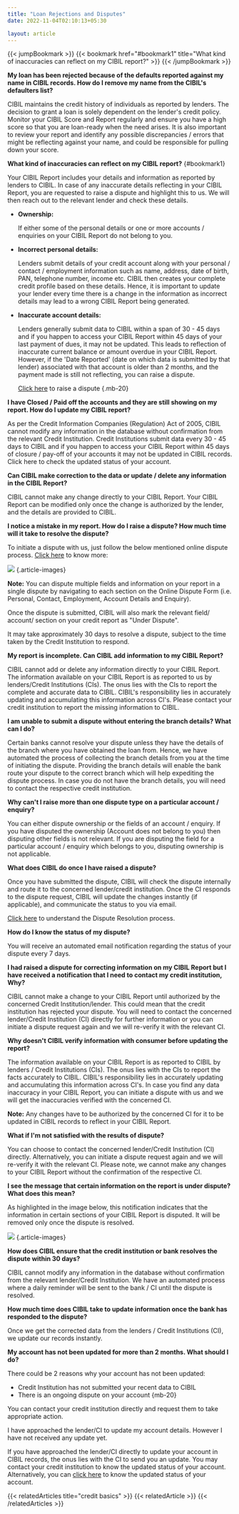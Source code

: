 ```yaml
---
title: "Loan Rejections and Disputes"
date: 2022-11-04T02:10:13+05:30

layout: article
---
```


{{< jumpBookmark >}}
  {{< bookmark href="#bookmark1" title="What kind of inaccuracies can reflect on my CIBIL report?" >}}
{{< /jumpBookmark >}}

**My loan has been rejected because of the defaults reported against my name in CIBIL records. How do I remove my name from the CIBIL's defaulters list?**

CIBIL maintains the credit history of individuals as reported by lenders. The decision to grant a loan is solely dependent on the lender's credit policy. Monitor your CIBIL Score and Report regularly and ensure you have a high score so that you are loan-ready when the need arises. It is also important to review your report and identify any possible discrepancies / errors that might be reflecting against your name, and could be responsible for pulling down your score.

**What kind of inaccuracies can reflect on my CIBIL report?**
{#bookmark1}

Your CIBIL Report includes your details and information as reported by lenders to CIBIL. In case of any inaccurate details reflecting in your CIBIL Report, you are requested to raise a dispute and highlight this to us. We will then reach out to the relevant lender and check these details.

* **Ownership:**

  If either some of the personal details or one or more accounts / enquiries on your CIBIL Report do not belong to you.

* **Incorrect personal details:**

  Lenders submit details of your credit account along with your personal / contact / employment information such as name, address, date of birth, PAN, telephone number, income etc. CIBIL then creates your complete credit profile based on these details. Hence, it is important to update your lender every time there is a change in the information as incorrect details may lead to a wrong CIBIL Report being generated.

* **Inaccurate account details:**

  Lenders generally submit data to CIBIL within a span of 30 - 45 days and if you happen to access your CIBIL Report within 45 days of your last payment of dues, it may not be updated. This leads to reflection of inaccurate current balance or amount overdue in your CIBIL Report. However, if the 'Date Reported' (date on which data is submitted by that lender) associated with that account is older than 2 months, and the payment made is still not reflecting, you can raise a dispute.

  [Click here](https://myscore.cibil.com/CreditView/creditreport.page?enterprise=CIBIL&tab=Dispute-Centre) to raise a dispute
{.mb-20}

**I have Closed / Paid off the accounts and they are still showing on my report. How do I update my CIBIL report?**

As per the Credit Information Companies (Regulation) Act of 2005, CIBIL cannot modify any information in the database without confirmation from the relevant Credit Institution. Credit Institutions submit data every 30 - 45 days to CIBIL and if you happen to access your CIBIL Report within 45 days of closure / pay-off of your accounts it may not be updated in CIBIL records. Click here to check the updated status of your account.

**Can CIBIL make correction to the data or update / delete any information in the CIBIL Report?**

CIBIL cannot make any change directly to your CIBIL Report. Your CIBIL Report can be modified only once the change is authorized by the lender, and the details are provided to CIBIL.

**I notice a mistake in my report. How do I raise a dispute? How much time will it take to resolve the dispute?**

To initiate a dispute with us, just follow the below mentioned online dispute process. [Click here](https://www.cibil.com/self-service-portal/know-account-latest-status.action) to know more:

![](../../../../images/article-images/image9.png)
{.article-images}

**Note:** You can dispute multiple fields and information on your report in a single dispute by navigating to each section on the Online Dispute Form (i.e. Personal, Contact, Employment, Account Details and Enquiry).

Once the dispute is submitted, CIBIL will also mark the relevant field/ account/ section on your credit report as "Under Dispute".

It may take approximately 30 days to resolve a dispute, subject to the time taken by the Credit Institution to respond.

**My report is incomplete. Can CIBIL add information to my CIBIL Report?**

CIBIL cannot add or delete any information directly to your CIBIL Report. The information available on your CIBIL Report is as reported to us by lenders/Credit Institutions (CIs). The onus lies with the CIs to report the complete and accurate data to CIBIL. CIBIL's responsibility lies in accurately updating and accumulating this information across CI's. Please contact your credit institution to report the missing information to CIBIL.

**I am unable to submit a dispute without entering the branch details? What can I do?**

Certain banks cannot resolve your dispute unless they have the details of the branch where you have obtained the loan from. Hence, we have automated the process of collecting the branch details from you at the time of initiating the dispute. Providing the branch details will enable the bank route your dispute to the correct branch which will help expediting the dispute process. In case you do not have the branch details, you will need to contact the respective credit institution.

**Why can't I raise more than one dispute type on a particular account / enquiry?**

You can either dispute ownership or the fields of an account / enquiry.
If you have disputed the ownership (Account does not belong to you) then disputing other fields is not relevant.
If you are disputing the field for a particular account / enquiry which belongs to you, disputing ownership is not applicable.

**What does CIBIL do once I have raised a dispute?**

Once you have submitted the dispute, CIBIL will check the dispute internally and route it to the concerned lender/credit institution. Once the CI responds to the dispute request, CIBIL will update the changes instantly (if applicable), and communicate the status to you via email.

[Click here](https://www.cibil.com/dispute-resolution) to understand the Dispute Resolution process.

**How do I know the status of my dispute?**

You will receive an automated email notification regarding the status of your dispute every 7 days.

**I had raised a dispute for correcting information on my CIBIL Report but I have received a notification that I need to contact my credit institution, Why?**

CIBIL cannot make a change to your CIBIL Report until authorized by the concerned Credit Institution/lender. This could mean that the credit institution has rejected your dispute. You will need to contact the concerned lender/Credit Institution (CI) directly for further information or you can initiate a dispute request again and we will re-verify it with the relevant CI.

**Why doesn't CIBIL verify information with consumer before updating the report?**

The information available on your CIBIL Report is as reported to CIBIL by lenders / Credit Institutions (CIs). The onus lies with the CIs to report the facts accurately to CIBIL. CIBIL's responsibility lies in accurately updating and accumulating this information across CI's. In case you find any data inaccuracy in your CIBIL Report, you can initiate a dispute with us and we will get the inaccuracies verified with the concerned CI.

**Note:** Any changes have to be authorized by the concerned CI for it to be updated in CIBIL records to reflect in your CIBIL Report.

**What if I'm not satisfied with the results of dispute?**

You can choose to contact the concerned lender/Credit Institution (CI) directly. Alternatively, you can initiate a dispute request again and we will re-verify it with the relevant CI. Please note, we cannot make any changes to your CIBIL Report without the confirmation of the respective CI.

**I see the message that certain information on the report is under dispute? What does this mean?**

As highlighted in the image below, this notification indicates that the information in certain sections of your CIBIL Report is disputed. It will be removed only once the dispute is resolved.

![](../../../../images/article-images/image8.png)
{.article-images}

**How does CIBIL ensure that the credit institution or bank resolves the dispute within 30 days?**

CIBIL cannot modify any information in the database without confirmation from the relevant lender/Credit Institution. We have an automated process where a daily reminder will be sent to the bank / CI until the dispute is resolved.

**How much time does CIBIL take to update information once the bank has responded to the dispute?**

Once we get the corrected data from the lenders / Credit Institutions (CI), we update our records instantly.

**My account has not been updated for more than 2 months. What should I do?**

There could be 2 reasons why your account has not been updated:

* Credit Institution has not submitted your recent data to CIBIL
* There is an ongoing dispute on your account
{mb-20}

You can contact your credit institution directly and request them to take appropriate action.

I have approached the lender/CI to update my account details. However I have not received any update yet.

If you have approached the lender/CI directly to update your account in CIBIL records, the onus lies with the CI to send you an update. You may contact your credit institution to know the updated status of your account. Alternatively, you can [click here](https://www.cibil.com/self-service-portal/know-account-latest-status.action) to know the updated status of your account.


{{< relatedArticles title="credit basics" >}}
  {{< relatedArticle >}}
{{< /relatedArticles >}}